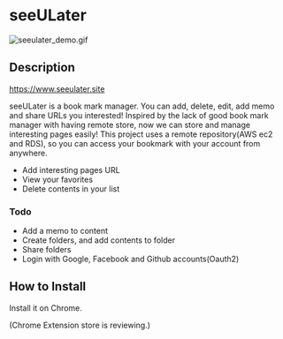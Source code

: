 seeULater
=========



![seeulater_demo.gif](https://github.com/jayhyun-hwang/seeULater/blob/main/seeulater_demo.gif)

Description
-----------

https://www.seeulater.site

seeULater is a book mark manager. You can add, delete, edit, add memo and share URLs you interested!
Inspired by the lack of good book mark manager with having remote store, now we can store and manage interesting pages easily! This project uses a remote repository(AWS ec2 and RDS), so you can access your bookmark with your account from anywhere.

* Add interesting pages URL
* View your favorites
* Delete contents in your list

### Todo

* Add a memo to content
* Create folders, and add contents to folder
* Share folders
* Login with Google, Facebook and Github accounts(Oauth2)

How to Install
--------------

Install it on Chrome.

(Chrome Extension store is reviewing.)
